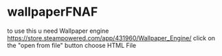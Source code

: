 # wallpaperFNAF
to use this u need Wallpaper engine https://store.steampowered.com/app/431960/Wallpaper_Engine/
click on the "open from file" button
choose HTML File

